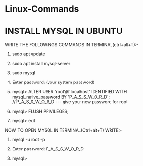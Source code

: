 # Linux-Commands 

#        INSTALL MYSQL IN UBUNTU 

WRITE THE FOLLOWINGS COMMANDS IN TERMINAL(ctrl+alt+T):-    

1) sudo apt update

2) sudo apt install mysql-server

3) sudo mysql

4) Enter password: (your system password)

5) mysql> ALTER USER 'root'@'localhost' IDENTIFIED WITH mysql_native_password BY 'P_A_S_S_W_O_R_D';  
          // P_A_S_S_W_O_R_D ---  give your new password for root
          
6) mysql> FLUSH PRIVILEGES;

7) mysql> exit

NOW, TO OPEN MYSQL IN TERMINAL(Ctrl+alt+T)  WRITE:-

1) mysql -u root -p

2) Enter password: P_A_S_S_W_O_R_D

3) mysql> 


